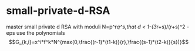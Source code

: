 # small-private-d-RSA
master small private d RSA with moduli N=p^r*q^s,that d < 1-(3*r+s)/(r+s)^2 - eps
use the polynomials
$$G_{k,i}=x^i*f^k*N^{max(0,\frac{(r-1)*(t1-k)}{r},\frac{(s-1)*(t2-k)}{s})}$$
